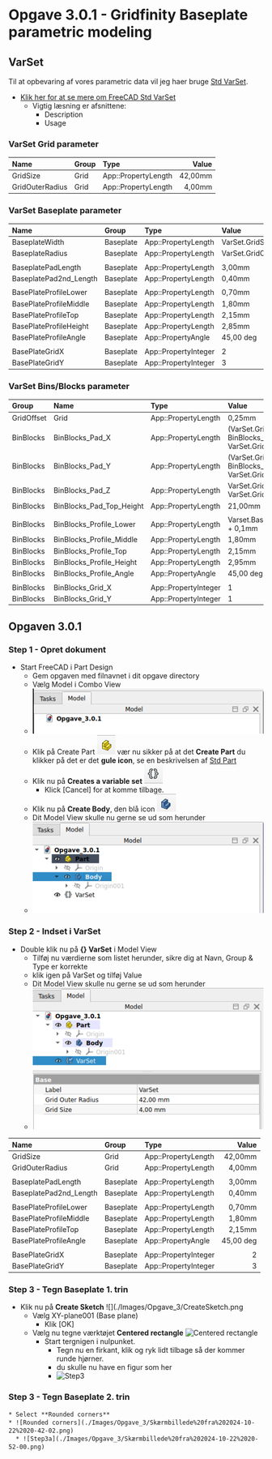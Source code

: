# Opgave 3.0.1 - Gridfinity Baseplate parametric modeling

## VarSet

Til at opbevaring af vores parametric data vil jeg haer bruge [Std VarSet](https://wiki.freecad.org/Std_VarSet).

* [Klik her for at se mere om FreeCAD Std VarSet](https://wiki.freecad.org/Std_VarSet)
  * Vigtig læsning er afsnittene:
    * Description
    * Usage

### VarSet Grid parameter

|Name|Group|Type|Value|
|:---|:---|:---|---:|
|GridSize|Grid|App::PropertyLength|42,00mm|
|GridOuterRadius|Grid|App::PropertyLength|4,00mm|

### VarSet Baseplate parameter

|Name|Group|Type|Value|
|:---|:---|:---|:---|
|BaseplateWidth|Baseplate|App::PropertyLength|VarSet.GridSize|
|BaseplateRadius|Baseplate|App::PropertyLength|VarSet.GridOuterRadius|
|||||
|BaseplatePadLength|Baseplate|App::PropertyLength|3,00mm|
|BaseplatePad2nd_Length|Baseplate|App::PropertyLength|0,40mm|
|||||
|BasePlateProfileLower|Baseplate|App::PropertyLength|0,70mm|
|BasePlateProfileMiddle|Baseplate|App::PropertyLength|1,80mm|
|BasePlateProfileTop|Baseplate|App::PropertyLength|2,15mm|
|BasePlateProfileHeight|Baseplate|App::PropertyLength|2,85mm|
|BasePlateProfileAngle|Baseplate|App::PropertyAngle|45,00 deg|
|||||
|BasePlateGridX|Baseplate|App::PropertyInteger|2|
|BasePlateGridY|Baseplate|App::PropertyInteger| 3|

### VarSet  Bins/Blocks parameter

|Group|Name|Type|Value|
|:---|:---|:---|:---|
|GridOffset|Grid|App::PropertyLength|0,25mm|
|BinBlocks|BinBlocks_Pad_X|App::PropertyLength|(VarSet.Grid_Size * BinBlocks_Grid_X) - VarSet.Grid_Bin_Offset|
|BinBlocks|BinBlocks_Pad_Y|App::PropertyLength|(VarSet.Grid_Size * BinBlocks_Grid_Y) - VarSet.Grid_Bin_Offset|
|BinBlocks|BinBlocks_Pad_Z|App::PropertyLength|VarSet.Grid_Size - VarSet.Grid_Bin_Offset|
|BinBlocks|BinBlocks_Pad_Top_Height|App::PropertyLength|21,00mm|
|||||
|BinBlocks|BinBlocks_Profile_Lower|App::PropertyLength|Varset.BasePlate_Profile_Lower + 0,1mm|
|BinBlocks|BinBlocks_Profile_Middle|App::PropertyLength|1,80mm|
|BinBlocks|BinBlocks_Profile_Top|App::PropertyLength|2,15mm|
|BinBlocks|BinBlocks_Profile_Height|App::PropertyLength|2,95mm|
|BinBlocks|BinBlocks_Profile_Angle|App::PropertyAngle|45,00 deg|
|||||
|BinBlocks|BinBlocks_Grid_X|App::PropertyInteger|1|
|BinBlocks|BinBlocks_Grid_Y|App::PropertyInteger|1|

## Opgaven 3.0.1

### Step 1 - Opret dokument

* Start FreeCAD i Part Design
  * Gem opgaven med filnavnet i dit opgave directory
  * Vælg Model i Combo View
  * ![Combo View](./Images/Opgave_3/ComboView.png)
  * Klik på Create Part ![Create Part](./Images/Opgave_3/Create%20Part.png) vær nu sikker på at det **Create Part** du klikker på det er det **gule icon**, se en beskrivelsen af [Std Part](https://wiki.freecad.org/Std_Part)
  * Klik nu på **Creates a variable set** ![VarSet](./Images/Opgave_3/VarSet.png)
    * Klick [Cancel] for at komme tilbage.
  * Klik nu på **Create Body**, den blå icon ![Create Body](./Images/Opgave_3/Create%20Body.png)
  * Dit Model View skulle nu gerne se ud som herunder
  * ![Step1.png](./Images/Opgave_3/Step1.png)

### Step 2 -  Indset i VarSet

* Double klik nu på **{} VarSet** i Model View
  * Tilføj nu værdierne som listet herunder, sikre dig at Navn, Group & Type er korrekte
  * klik igen på VarSet og tilføj Value
  * Dit Model View skulle nu gerne se ud som herunder
  * ![Step2.png](./Images/Opgave_3/Step2.png)

|Name|Group|Type|Value|
|:---|:---|:---|---:|
|GridSize|Grid|App::PropertyLength|42,00mm|
|GridOuterRadius|Grid|App::PropertyLength|4,00mm|
|||||
|BaseplatePadLength|Baseplate|App::PropertyLength|3,00mm|
|BaseplatePad2nd_Length|Baseplate|App::PropertyLength|0,40mm|
|||||
|BasePlateProfileLower|Baseplate|App::PropertyLength|0,70mm|
|BasePlateProfileMiddle|Baseplate|App::PropertyLength|1,80mm|
|BasePlateProfileTop|Baseplate|App::PropertyLength|2,15mm|
|BasePlateProfileAngle|Baseplate|App::PropertyAngle|45,00 deg|
|||||
|BasePlateGridX|Baseplate|App::PropertyInteger|2|
|BasePlateGridY|Baseplate|App::PropertyInteger| 3|


### Step 3 - Tegn Baseplate 1. trin

* Klik nu på **Create Sketch** ![](./Images/Opgave_3/CreateSketch.png
  * Vælg XY-plane001 (Base plane)
    * Klik [OK]
  * Vælg nu tegne værktøjet **Centered rectangle** ![Centered rectangle](./Images/Opgave_3/Skærmbillede%20fra%202024-10-22%2020-41-29.png)
    * Start tergnigen i nulpunket.
      * Tegn nu en firkant, klik og ryk lidt tilbage så der kommer runde hjørner.
      * du skulle nu have en figur som her
      * ![Step3](./Images/Opgave_3/Skærmbillede%20fra%202024-10-22%2021-02-18.png)

### Step 3 - Tegn Baseplate 2. trin





    * Select **Rounded corners**
    * ![Rounded corners](./Images/Opgave_3/Skærmbillede%20fra%202024-10-22%2020-42-02.png)
      * ![Step3a](./Images/Opgave_3/Skærmbillede%20fra%202024-10-22%2020-52-00.png)
